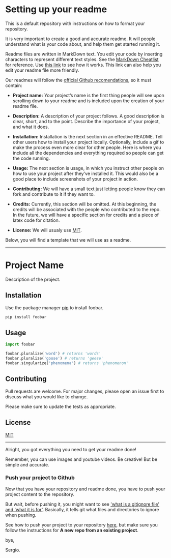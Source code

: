 # Setting up your readme
This is a default repository with instructions on how to format your repository.

It is very important to create a good and accurate readme. It will people understand what is your code about, and help them get started running it.

Readme files are written in MarkDown text. You edit your code by inserting characters to represent different text styles. See the [MarkDown Cheatlist](https://github.com/adam-p/markdown-here/wiki/Markdown-Cheatsheet) for reference. Use [this link](https://www.makeareadme.com/) to see how it works. This link can also help you edit your readme file more friendly.

Our readmes will follow the [official Github recomendations](https://guides.github.com/features/wikis/), so it must contain:

- **Project name:** Your project’s name is the first thing people will see upon scrolling down to your readme and is included upon the creation of your readme file.

- **Description:** A description of your project follows. A good description is clear, short, and to the point. Describe the importance of your project, and what it does.

- **Installation:** Installation is the next section in an effective README. Tell other users how to install your project locally. Optionally, include a gif to make the process even more clear for other people. Here is where you include all the dependencies and everything required so people can get the code running.

- **Usage:** The next section is usage, in which you instruct other people on how to use your project after they’ve installed it. This would also be a good place to include screenshots of your project in action.

- **Contributing:** We will have a small text just letting people know they can fork and contribute to it if they want to.

- **Credits:** Currently, this section will be omitted. At this beginning, the credits will be associated with the people who contributed to the repo. In the future, we will have a specific section for credits and a piece of latex code for citation.

- **License:** We will usualy use [MIT](https://opensource.org/licenses/MIT). 

Below, you will find a template that we will use as a readme.

---
# Project Name

Description of the project.

## Installation

Use the package manager [pip](https://pip.pypa.io/en/stable/) to install foobar.

```bash
pip install foobar
```

## Usage

```python
import foobar

foobar.pluralize('word') # returns 'words'
foobar.pluralize('goose') # returns 'geese'
foobar.singularize('phenomena') # returns 'phenomenon'
```

## Contributing
Pull requests are welcome. For major changes, please open an issue first to discuss what you would like to change.

Please make sure to update the tests as appropriate.

## License
[MIT](https://choosealicense.com/licenses/mit/)

---

Alright, you got everything you need to get your readme done!

Remember, you can use images and youtube videos. Be creative! But be simple and accurate. 


### Push your project to Github
Now that you have your repository and readme done, you have to push your project content to the repository.

But wait, before pushing it, you might want to see ['what is a gitignore file' and 'what it is for'](https://www.pluralsight.com/guides/how-to-use-gitignore-file). Basically, it tells git what files and directories to ignore when pushing.

See how to push your project to your repository [here](https://kbroman.org/github_tutorial/pages/init.html), but make sure you follow the instructions for **A new repo from an existing project**.




bye,

Sergio.
